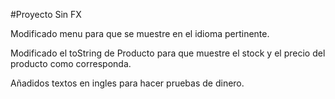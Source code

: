 #Proyecto Sin FX

Modificado menu para que se muestre en el idioma pertinente.

Modificado el toString de Producto para que muestre el stock y el precio del producto como corresponda.

Añadidos textos en ingles para hacer pruebas de dinero.
